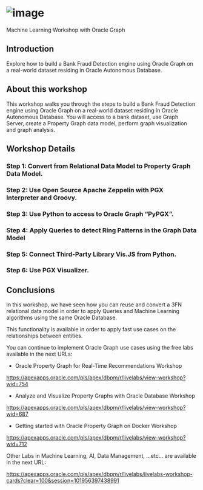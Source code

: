 # ![image](https://user-images.githubusercontent.com/3032622/111877257-c2276100-89a2-11eb-9ab1-e78d63f9114f.png)

Machine Learning Workshop with Oracle Graph


## Introduction
Explore how to build a Bank Fraud Detection engine using Oracle Graph on a real-world dataset residing in Oracle Autonomous Database.


## About this workshop 

This workshop walks you through the steps to build a Bank Fraud Detection engine using Oracle Graph on a real-world dataset residing in Oracle Autonomous Database. You will access to a bank dataset, use Graph Server, create a Property Graph data model, perform graph visualization and graph analysis.

## Workshop Details

### Step 1: Convert from Relational Data Model to Property Graph Data Model.



### Step 2: Use Open Source Apache Zeppelin with PGX Interpreter and Groovy.


### Step 3: Use Python to access to Oracle Graph “PyPGX”.


### Step 4: Apply Queries to detect Ring Patterns in the Graph Data Model


### Step 5: Connect Third-Party Library Vis.JS from Python.


### Step 6: Use PGX Visualizer.


## Conclusions

<p>In this workshop, we have seen how you can reuse and convert a 3FN relational data model in order to apply Queries and Machine Learning algorithms using the same Oracle Database.</p>
<p>This functionality is available in order to apply fast use cases on the relationships between entities.</p>
<p>You can continue to implement Oracle Graph use cases using the free labs available in the next URLs:</p>
<ul>
<li><p>Oracle Property Graph for Real-Time Recommendations Workshop</p></li>
</ul>
<p><a href="https://apexapps.oracle.com/pls/apex/dbpm/r/livelabs/view-workshop?wid=754">https://apexapps.oracle.com/pls/apex/dbpm/r/livelabs/view-workshop?wid=754</a></p>
<ul>
<li><p>Analyze and Visualize Property Graphs with Oracle Database Workshop</p></li>
</ul>
<p><a href="https://apexapps.oracle.com/pls/apex/dbpm/r/livelabs/view-workshop?wid=687">https://apexapps.oracle.com/pls/apex/dbpm/r/livelabs/view-workshop?wid=687</a></p>
<ul>
<li><p>Getting started with Oracle Property Graph on Docker Workshop</p></li>
</ul>
<p><a href="https://apexapps.oracle.com/pls/apex/dbpm/r/livelabs/view-workshop?wid=712">https://apexapps.oracle.com/pls/apex/dbpm/r/livelabs/view-workshop?wid=712</a></p>
<p>Other Labs in Machine Learning, AI, Data Management, …etc… are available in the next URL:</p>
<p><a href="https://apexapps.oracle.com/pls/apex/dbpm/r/livelabs/livelabs-workshop-cards?clear=100&amp;session=101956397438991">https://apexapps.oracle.com/pls/apex/dbpm/r/livelabs/livelabs-workshop-cards?clear=100&amp;session=101956397438991</a></p>

